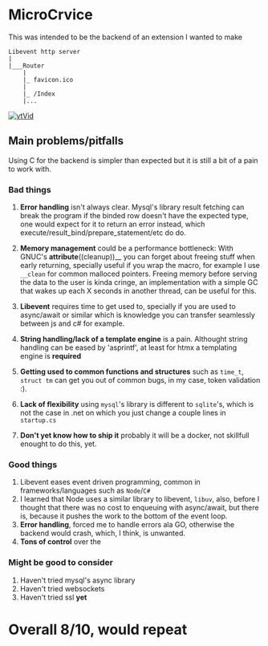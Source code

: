 # MicroCrvice
This was intended to be the backend of an extension I wanted to make
```
Libevent http server
|
|___Router
    |
    |_ favicon.ico
    |
    |_ /Index
    |...
```
[![ytVid](https://img.youtube.com/vi/ocAd4edY_Oo/0.jpg)](https://www.youtube.com/watch?v=ocAd4edY_Oo)

## Main problems/pitfalls
Using C for the backend is simpler than expected but it is still
a bit of a pain to work with. 

### Bad things

1. __Error handling__ isn't always clear. Mysql's library result fetching can break the program 
if the binded row doesn't have the expected type, one would expect for it to return an error instead, 
which execute/result_bind/prepare_statement/etc do do.

2. __Memory management__ could be a performance bottleneck:
    With GNUC's __attribute__((cleanup))__ you can forget about freeing stuff when early returning,
    specially useful if you wrap the macro, for example I use `__clean` for common malloced pointers.
    Freeing memory before serving the data to the user is kinda cringe, an implementation with a simple GC
    that wakes up each X seconds in another thread, can be useful for this.

3. __Libevent__ requires time to get used to, specially if you are used to
    async/await or similar which is knowledge you can transfer seamlessly between js and c# for example.

4. __String handling/lack of a template engine__ is a pain. Althought string handling can be eased by
'asprintf', at least for htmx a templating engine is __required__

5. __Getting used to common functions and structures__ such as `time_t`, `struct tm` can get you out of 
common bugs, in my case, token validation :).
 
6. __Lack of flexibility__ using `mysql`'s library is different to `sqlite`'s, which is not the case
in .net on which you just change a couple lines in `startup.cs`

7. __Don't yet know how to ship it__ probably it will be a docker, not skillfull enought to do this, yet.

### Good things

1. Libevent eases event driven programming, common in frameworks/languages such as `Node`/`C#`
2. I learned that Node uses a similar library to libevent, `libuv`, also, before I thought 
that there was no cost to enqueuing with async/await, but there is, because it pushes the work to the bottom 
of the event loop.
3. __Error handling__, forced me to handle errors ala GO, otherwise the backend would crash, which, I think,
is unwanted.
4. __Tons of control__ over the 

### Might be good to consider

1. Haven't tried mysql's async library
2. Haven't tried websockets
3. Haven't tried ssl __yet__

# Overall 8/10, would repeat
